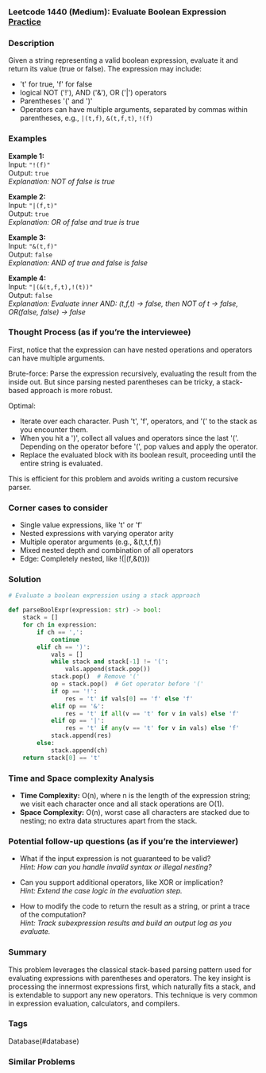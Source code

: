 ### Leetcode 1440 (Medium): Evaluate Boolean Expression [Practice](https://leetcode.com/problems/evaluate-boolean-expression)

### Description  
Given a string representing a valid boolean expression, evaluate it and return its value (true or false). The expression may include:
- 't' for true, 'f' for false
- logical NOT ('!'), AND ('&'), OR ('|') operators
- Parentheses '(' and ')'
- Operators can have multiple arguments, separated by commas within parentheses, e.g., `|(t,f)`, `&(t,f,t)`, `!(f)`

### Examples  

**Example 1:**  
Input: `"!(f)"`  
Output: `true`  
*Explanation: NOT of false is true*

**Example 2:**  
Input: `"|(f,t)"`  
Output: `true`  
*Explanation: OR of false and true is true*

**Example 3:**  
Input: `"&(t,f)"`  
Output: `false`  
*Explanation: AND of true and false is false*

**Example 4:**  
Input: `"|(&(t,f,t),!(t))"`  
Output: `false`  
*Explanation: Evaluate inner AND: (t,f,t) → false, then NOT of t → false, OR(false, false) → false*


### Thought Process (as if you’re the interviewee)  

First, notice that the expression can have nested operations and operators can have multiple arguments.

Brute-force: Parse the expression recursively, evaluating the result from the inside out. But since parsing nested parentheses can be tricky, a stack-based approach is more robust.

Optimal:
- Iterate over each character. Push 't', 'f', operators, and '(' to the stack as you encounter them.
- When you hit a ')', collect all values and operators since the last '('. Depending on the operator before '(', pop values and apply the operator.
- Replace the evaluated block with its boolean result, proceeding until the entire string is evaluated.

This is efficient for this problem and avoids writing a custom recursive parser.


### Corner cases to consider  
- Single value expressions, like 't' or 'f'
- Nested expressions with varying operator arity
- Multiple operator arguments (e.g., &(t,t,f,f))
- Mixed nested depth and combination of all operators
- Edge: Completely nested, like !(|(f,&(t)))


### Solution

```python
# Evaluate a boolean expression using a stack approach

def parseBoolExpr(expression: str) -> bool:
    stack = []
    for ch in expression:
        if ch == ',':
            continue
        elif ch == ')':
            vals = []
            while stack and stack[-1] != '(':
                vals.append(stack.pop())
            stack.pop()  # Remove '('
            op = stack.pop()  # Get operator before '('
            if op == '!':
                res = 't' if vals[0] == 'f' else 'f'
            elif op == '&':
                res = 't' if all(v == 't' for v in vals) else 'f'
            elif op == '|':
                res = 't' if any(v == 't' for v in vals) else 'f'
            stack.append(res)
        else:
            stack.append(ch)
    return stack[0] == 't'
```

### Time and Space complexity Analysis  

- **Time Complexity:** O(n), where n is the length of the expression string; we visit each character once and all stack operations are O(1).
- **Space Complexity:** O(n), worst case all characters are stacked due to nesting; no extra data structures apart from the stack.


### Potential follow-up questions (as if you’re the interviewer)  

- What if the input expression is not guaranteed to be valid?  
  *Hint: How can you handle invalid syntax or illegal nesting?*

- Can you support additional operators, like XOR or implication?  
  *Hint: Extend the case logic in the evaluation step.*

- How to modify the code to return the result as a string, or print a trace of the computation?  
  *Hint: Track subexpression results and build an output log as you evaluate.*

### Summary
This problem leverages the classical stack-based parsing pattern used for evaluating expressions with parentheses and operators. The key insight is processing the innermost expressions first, which naturally fits a stack, and is extendable to support any new operators. This technique is very common in expression evaluation, calculators, and compilers.

### Tags
Database(#database)

### Similar Problems
